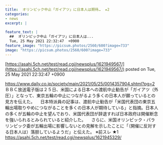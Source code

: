 ```yaml
---
title:  オリンピック中止「ガイアツ」に日本人は期待…  ★2  
categories:
- news
excerpt: |
  
feature_text: |
  ##  オリンピック中止「ガイアツ」に日本人は...
  Tue, 25 May 2021 22:32:47  +0900
feature_image: "https://picsum.photos/2560/600?image=733"
image: "https://picsum.photos/2560/600?image=733"
---
```


[https://asahi.5ch.net/test/read.cgi/newsplus/1621949567/](https://asahi.5ch.net/test/read.cgi/newsplus/1621949567/)
posted on Tue, 25 May 2021 22:32:47  +0900

<!--more-->

https://www.daily.co.jp/society/main/2021/05/25/0014357904.shtml?pg=2 ＢＢＣ放送電子版は２５日、米国による日本への渡航中止勧告が「ガイアツ（外圧）」となって、東京五輪の中止につながるよう多くの日本人が願っているとの見方を伝えた。 　日本特派員の記事は、渡航中止勧告が「米国代表団の東京五輪出場取りやめにつながることを多くの日本人が期待している」と指摘。日本人の多くが五輪の中止を望んでおり、米国代表団が辞退すれば日本政府は開催断念を強いられるとみられていると紹介した。 　さらに、米国オリンピック・パラリンピック委が五輪出場に影響しないとの見解を示したことに「（開催に反対する日本人は）落胆しているようだ」と伝えた。 ※前スレ ★1 https://asahi.5ch.net/test/read.cgi/newsplus/1621945329/
